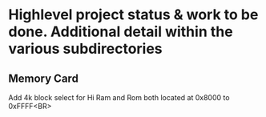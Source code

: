 # Highlevel project status & work to be done. Additional detail within the various subdirectories

## Memory Card
Add 4k block select for Hi Ram and Rom both located at 0x8000 to 0xFFFF<BR\>
